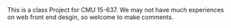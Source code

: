 This is a class Project for CMU 15-637.
We may not have much experiences on web front end desgin, so welcome to make comments.
